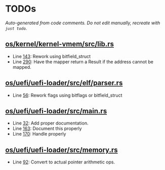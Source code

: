 # TODOs

_Auto-generated from code comments. Do not edit manually, recreate with `just todo`._

## [os/kernel/kernel-vmem/src/lib.rs](./os/kernel/kernel-vmem/src/lib.rs)

- Line [143](./os/kernel/kernel-vmem/src/lib.rs#L143): Rework using bitfield_struct
- Line [290](./os/kernel/kernel-vmem/src/lib.rs#L290): Have the mapper return a Result if the address cannot be mapped.

## [os/uefi/uefi-loader/src/elf/parser.rs](./os/uefi/uefi-loader/src/elf/parser.rs)

- Line [56](./os/uefi/uefi-loader/src/elf/parser.rs#L56): Rework flags using bitflags or bitfield_struct

## [os/uefi/uefi-loader/src/main.rs](./os/uefi/uefi-loader/src/main.rs)

- Line [32](./os/uefi/uefi-loader/src/main.rs#L32): Add proper documentation.
- Line [163](./os/uefi/uefi-loader/src/main.rs#L163): Document this properly
- Line [170](./os/uefi/uefi-loader/src/main.rs#L170): Handle properly

## [os/uefi/uefi-loader/src/memory.rs](./os/uefi/uefi-loader/src/memory.rs)

- Line [92](./os/uefi/uefi-loader/src/memory.rs#L92): Convert to actual pointer arithmetic ops.
